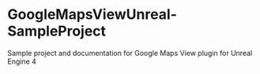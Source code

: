 # GoogleMapsViewUnreal-SampleProject
Sample project and documentation for Google Maps View plugin for Unreal Engine 4
